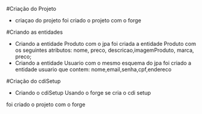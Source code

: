 #Criação do Projeto 
 - criaçao do projeto 
	foi criado o projeto com o forge

#Criando as entidades 
 - Criando a entidade Produto
	com o jpa foi criada a entidade Produto com os 	seguintes atributos: nome, preco, descricao,imagemProduto, marca, preco;
 - Criando a entidade Usuario 
	com o mesmo esquema do jpa foi criado a entidade usuario que contem: 	nome,email,senha,cpf,endereco

#Criação do cdiSetup 
 - Criando o cdiSetup 
	Usando o forge se cria o cdi setup 
 
foi criado o projeto com o forge

